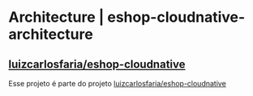 # Architecture | eshop-cloudnative-architecture

## [luizcarlosfaria/eshop-cloudnative](../../../../luizcarlosfaria/eshop-cloudnative)

Esse projeto é parte do projeto [luizcarlosfaria/eshop-cloudnative](../../../../luizcarlosfaria/eshop-cloudnative)
  
